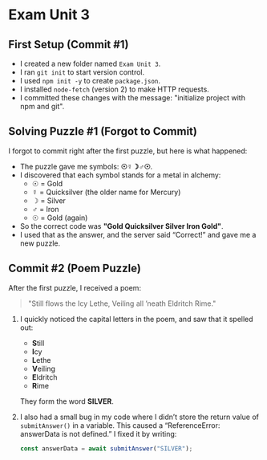 # Exam Unit 3

## First Setup (Commit #1)
- I created a new folder named `Exam Unit 3`.
- I ran `git init` to start version control.
- I used `npm init -y` to create `package.json`.
- I installed `node-fetch` (version 2) to make HTTP requests.
- I committed these changes with the message: "initialize project with npm and git".

## Solving Puzzle #1 (Forgot to Commit)
I forgot to commit right after the first puzzle, but here is what happened:

- The puzzle gave me symbols: **☉☿☽♂☉**. 
- I discovered that each symbol stands for a metal in alchemy:
  - ☉ = Gold
  - ☿ = Quicksilver (the older name for Mercury)
  - ☽ = Silver
  - ♂ = Iron
  - ☉ = Gold (again)
- So the correct code was **"Gold Quicksilver Silver Iron Gold"**.
- I used that as the answer, and the server said “Correct!” and gave me a new puzzle.

## Commit #2 (Poem Puzzle)
After the first puzzle, I received a poem:

> "Still flows the Icy Lethe, Veiling all ’neath Eldritch Rime."

1. I quickly noticed the capital letters in the poem, and saw that it spelled out:
   - **S**till
   - **I**cy
   - **L**ethe
   - **V**eiling
   - **E**ldritch
   - **R**ime

   They form the word **SILVER**.
2. I also had a small bug in my code where I didn’t store the return value of `submitAnswer()` in a variable. This caused a “ReferenceError: answerData is not defined.” I fixed it by writing:
   ```js
   const answerData = await submitAnswer("SILVER");
